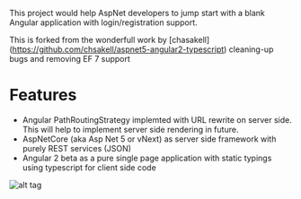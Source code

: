 This project would help AspNet developers to jump start with a blank Angular application with login/registration support.

This is forked from the wonderfull work by [chasakell] (https://github.com/chsakell/aspnet5-angular2-typescript) cleaning-up bugs and removing EF 7 support

Features
=======
* Angular PathRoutingStrategy implemted with URL rewrite on server side. This will help to implement server side rendering in future.
* AspNetCore (aka Asp Net 5 or vNext) as server side framework with purely REST services (JSON)
* Angular 2 beta as a pure single page application with static typings using typescript for client side code

![alt tag](https://raw.githubusercontent.com/justcoding121/AspNetCore-Angular2-Seed/master/screenshots/Capture.PNG)
